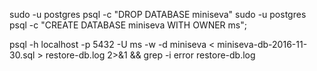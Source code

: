 sudo -u postgres psql -c "DROP DATABASE miniseva"
sudo -u postgres psql -c "CREATE DATABASE miniseva WITH OWNER ms";

psql -h localhost -p 5432 -U ms -w -d miniseva < miniseva-db-2016-11-30.sql > restore-db.log 2>&1 && grep -i error restore-db.log
